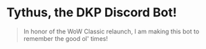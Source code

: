 # Tythus, the DKP Discord Bot!

> In honor of the WoW Classic relaunch, I am making this bot to remember the good ol' times!